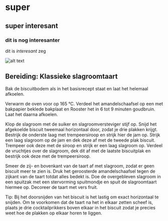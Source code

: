 # super
## super interesant
### dit is nog interesanter

dit is _interesant_ zeg

![alt text](https://www.google.com/url?sa=i&url=https%3A%2F%2Fwww.oetker.nl%2Fnl-nl%2Frecept%2Fr%2Fluxe-slagroomtaart-met-fruit&psig=AOvVaw1wuu7ILx-MvqknfUVUp0HN&ust=1632910655692000&source=images&cd=vfe&ved=0CAsQjRxqFwoTCNDY5K64ofMCFQAAAAAdAAAAABAD"taart")

## Bereiding: Klassieke slagroomtaart
Bak de biscuitbodem als in het basisrecept staat en laat het helemaal afkoelen.

Verwarm de oven voor op 165 °C. Verdeel het amandelschaafsel op een met bakpapier beklede bakplaat en Rooster het in 6 tot 9 minuten goudbruin. Laat het daarna afkoelen.

Klop de slagroom met de suiker en slagroomversteviger stijf op. Snijd het afgekoelde biscuit tweemaal horizontaal door, zodat je drie plakken krijgt. Bestrijk de onderste laag met trempeersiroop en strijk hier de jam op. Strijk een laag slagroom op de jam en dek deze af met de tweede plak biscuit. Trempeer ook deze met de siroop en strijk er een laag slagroom op. Verdeel de vruchtjes over de slagroom, dek dit af met de laatste biscuitplak en bestrijk ook deze met de trempeersiroop.

Smeer de zij- en bovenkant van de taart af met slagroom, zodat er geen biscuit meer te zien is. Druk het geroosterde amandelschaafsel tegen de zijkant van de taart totdat alles bedekt is. Doe de overgebleven slagroom in een spuitzak met een stervorming spuitmondje en spuit de slagroomtaart hiermee op. Decoreer de taart met vers fruit.

Tip: Bij het doorsnijden van het biscuit is het lastig om exact horizontaal te snijden. Om te voorkomen dat de taart na het in elkaar zetten scheef is, plaats je drie cocktailprikkers boven elkaar in het biscuit zodat je precies weet hoe de plakken op elkaar horen te liggen.